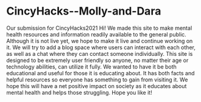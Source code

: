 # CincyHacks--Molly-and-Dara
Our submission for CincyHacks2021
Hi!
We made this site to make mental health resources and information readily available to the general public. Although it is not live yet, we hope to make it live and continue working on it. We will try to add a blog space where users can interact with each other, as well as a chat where they can contact someone individually. This site is designed to be extremely user friendly so anyone, no matter their age or technology abilities, can utilize it fully. We wanted to have it be both educational and useful for those it is educating about. It has both facts and helpful resources so everyone has something to gain from visiting it. We hope this will have a net positive impact on society as it educates about mental health and helps those struggling. Hope you like it!
